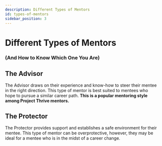 ```yaml
---
description: Different Types of Mentors
id: types-of-mentors
sidebar_position: 3
---
```


# Different Types of Mentors
### (And How to Know Which One You Are)

## The Advisor

The Advisor draws on their experience and know-how to steer their mentee in the right direction. This type of mentor is best suited to mentees who hope to pursue a similar career path. **This is a popular mentoring style among Project Thrive mentors.**

## The Protector

The Protector provides support and establishes a safe environment for their mentee. This type of mentor can be overprotective, however, they may be ideal for a mentee who is in the midst of a career change.